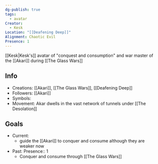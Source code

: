 ```yaml
---
dg-publish: true
tags:
  - avatar
Creator:
  - Kesk
Location: "[[Deafening Deep]]"
Alignment: Chaotic Evil
Presence: 1
---
```

[[Kesk|Kesk's]] avatar of "conquest and consumption" and war master of the [[Akari]] during [[The Glass Wars]]
## Info
- Creations: [[Akari]], [[The Glass Wars]], [[Deafening Deep]] 
- Followers: [[Akari]]
- Symbols: 
- Movement: Akar dwells in the vast network of tunnels under [[The Desolation]]

## Goals
- Current:
	- guide the [[Akari]] to conquer and consume although they are weaker now
- Past:
Presence:: 1
	- Conquer and consume through [[The Glass Wars]]